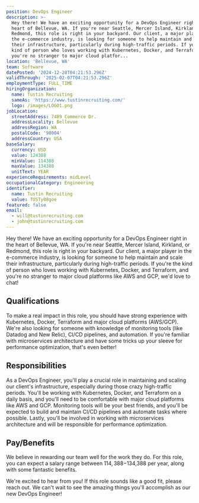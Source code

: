 ```yaml
---
position: DevOps Engineer
description: >-
  Hey there! We have an exciting opportunity for a DevOps Engineer right in the
  heart of Bellevue, WA. If you're near Seattle, Mercer Island, Kirkland, or
  Redmond, this role is right in your backyard. Our client, a major player in
  the e-commerce industry, is looking for someone to help maintain and scale
  their infrastructure, particularly during high-traffic periods. If you're the
  kind of person who loves working with Kubernetes, Docker, and Terraform, and
  you're no stranger to major cloud platfor...
location: 'Bellevue, WA'
team: Software
datePosted: '2024-12-28T04:21:53.296Z'
validThrough: '2025-02-07T04:21:53.296Z'
employmentType: FULL_TIME
hiringOrganization:
  name: Tustin Recruiting
  sameAs: 'https://www.tustinrecruiting.com/'
  logo: /images/LOGO1.png
jobLocation:
  streetAddress: 7489 Commerce Dr.
  addressLocality: Bellevue
  addressRegion: WA
  postalCode: '98004'
  addressCountry: USA
baseSalary:
  currency: USD
  value: 124388
  minValue: 114388
  maxValue: 134388
  unitText: YEAR
experienceRequirements: midLevel
occupationalCategory: Engineering
identifier:
  name: Tustin Recruiting
  value: TUSTy08goe
featured: false
email:
  - will@tustinrecruiting.com
  - john@tustinrecruiting.com
---
```




Hey there! We have an exciting opportunity for a DevOps Engineer right in the heart of Bellevue, WA. If you're near Seattle, Mercer Island, Kirkland, or Redmond, this role is right in your backyard. Our client, a major player in the e-commerce industry, is looking for someone to help maintain and scale their infrastructure, particularly during high-traffic periods. If you're the kind of person who loves working with Kubernetes, Docker, and Terraform, and you're no stranger to major cloud platforms like AWS and GCP, we'd love to chat!

## Qualifications

To make a real impact in this role, you should have strong experience with Kubernetes, Docker, Terraform and major cloud platforms (AWS/GCP). We're also looking for someone with knowledge of monitoring tools (like Datadog and New Relic), CI/CD pipelines, and automation. If you're familiar with microservices architecture and have some tricks up your sleeve for performance optimization, that's even better! 

## Responsibilities

As a DevOps Engineer, you'll play a crucial role in maintaining and scaling our client's infrastructure, especially during those crazy high-traffic periods. You'll be working with Kubernetes, Docker, and Terraform on a daily basis, and you'll need to be comfortable with major cloud platforms like AWS and GCP. Monitoring tools will be your best friends, and you'll be expected to build and maintain CI/CD pipelines and automate tasks where possible. Lastly, you'll be involved in working with microservices architecture and will be responsible for performance optimization. 

## Pay/Benefits

We believe in rewarding our team well for the work they do. For this role, you can expect a salary range between $114,388-$134,388 per year, along with some fantastic benefits. 

We're excited to hear from you! If this role sounds like a good fit, please reach out. We can't wait to see the amazing things you'll accomplish as our new DevOps Engineer!
